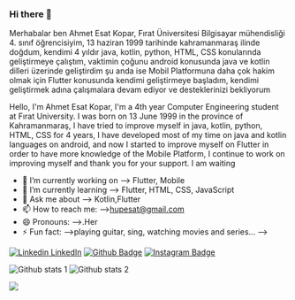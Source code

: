 ### Hi there 👋

Merhabalar ben Ahmet Esat Kopar, Fırat Üniversitesi Bilgisayar mühendisliği 4. sınıf öğrencisiyim, 
13 haziran 1999 tarihinde kahramanmaraş ilinde doğdum, 
kendimi 4 yıldır java, kotlin, python, HTML, CSS konularında geliştirmeye çalıştım, vaktimin çoğunu android konusunda java ve kotlin dilleri üzerinde geliştirdim şu anda ise Mobil Platformuna daha çok hakim olmak için Flutter konusunda kendimi geliştirmeye başladım, kendimi geliştirmek adına çalışmalara devam ediyor ve desteklerinizi bekliyorum


Hello, I'm Ahmet Esat Kopar, I'm a 4th year Computer Engineering student at Fırat University.
I was born on 13 June 1999 in the province of Kahramanmaraş,
I have tried to improve myself in java, kotlin, python, HTML, CSS for 4 years, I have developed most of my time on java and kotlin languages on android, and now I started to improve myself on Flutter in order to have more knowledge of the Mobile Platform, I continue to work on improving myself and thank you for your support. I am waiting

<!--
**Qhupe/Qhupe** is a ✨ _special_ ✨ repository because its `README.md` (this file) appears on your GitHub profile.

Here are some ideas to get you started:
-->
- 🔭 I’m currently working on --> Flutter, Mobile
- 🌱 I’m currently learning --> Flutter, HTML, CSS, JavaScript
- 💬 Ask me about --> Kotlin,Flutter
- 📫 How to reach me: -->hupesat@gmail.com
- 😄 Pronouns: -->.Her
- ⚡ Fun fact: -->playing guitar, sing,
watching movies and series...
-->

[![Linkedin](https://i.stack.imgur.com/gVE0j.png) LinkedIn](https://www.linkedin.com/in/ahmet-esat-kopar-585841186/)
[![Github Badge](https://img.shields.io/badge/-Github-000?style=quare&labelColor=000&logo=Github&logoColor=white&link=link)](github.com/Qhupe) 
[![Instagram Badge](https://img.shields.io/badge/-Instagram-C13584?style=flat-quare&labelColor=C13584&logo=instagram&logoColor=white&link=link)](www.instagram.com/aekopar)  




![Github stats 1](https://github-readme-stats.vercel.app/api?username=Qhupe&show_icons=true&theme=gradient) 
![Github stats 2](https://github-readme-stats.vercel.app/api?username=Qhupe&show_icons=true&theme=radical)





 <img src="https://cdn.dribbble.com/users/795597/screenshots/6081444/media/a6202c2c2e23fa89cf8f13e780e43976.gif" width="auto">

